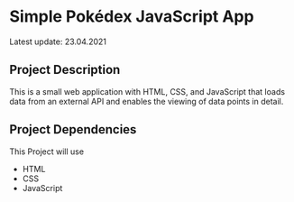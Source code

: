 # Simple Pokédex JavaScript App

Latest update: 23.04.2021

## Project Description
This is a small web application with HTML, CSS, and JavaScript that loads
data from an external API and enables the viewing of data points in detail.

## Project Dependencies

This Project will use

* HTML
* CSS
* JavaScript
 
